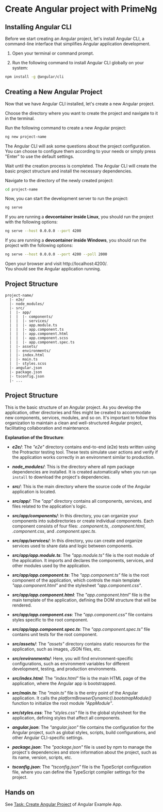 # Create Angular project with PrimeNg

## Installing Angular CLI

Before we start creating an Angular project, let's install Angular CLI, a command-line interface that simplifies Angular application development.

1. Open your terminal or command prompt.

2. Run the following command to install Angular CLI globally on your system:

```bash
npm install -g @angular/cli
```

## Creating a New Angular Project

Now that we have Angular CLI installed, let's create a new Angular project.

Choose the directory where you want to create the project and navigate to it in the terminal.

Run the following command to create a new Angular project:

```bash
ng new project-name
```

The Angular CLI will ask some questions about the project configuration. You can choose to configure them according to your needs or simply press "Enter" to use the default settings.

Wait until the creation process is completed. The Angular CLI will create the basic project structure and install the necessary dependencies.

Navigate to the directory of the newly created project:

```bash
cd project-name
```

Now, you can start the development server to run the project:

```bash
ng serve
```

If you are running a **devcontainer inside Linux**, you should run the project with the following options:

```bash
ng serve --host 0.0.0.0 --port 4200
```

If you are running a **devcontainer inside Windows**, you should run the project with the following options:

```bash
ng serve --host 0.0.0.0 --port 4200 --poll 2000
```

Open your browser and visit http://localhost:4200/.  
You should see the Angular application running.

## Project Structure

```
project-name/
  |- e2e/
  |- node_modules/
  |- src/
  |  |- app/
  |  |  |- components/
  |  |  |- services/
  |  |  |- app.module.ts
  |  |  |- app.component.ts
  |  |  |- app.component.html
  |  |  |- app.component.scss
  |  |  |- app.component.spec.ts
  |  |- assets/
  |  |- environments/
  |  |- index.html
  |  |- main.ts
  |  |- styles.scss
  |- angular.json
  |- package.json
  |- tsconfig.json
  |- ...
```

## Project Structure

This is the basic structure of an Angular project. As you develop the application, other directories and files might be created to accommodate new components, services, modules, and so on. It's important to follow this organization to maintain a clean and well-structured Angular project, facilitating collaboration and maintenance.

**Explanation of the Structure**:

- **_e2e/_**: The _"e2e"_ directory contains end-to-end (e2e) tests written using the Protractor testing tool. These tests simulate user actions and verify if the application works correctly in an environment similar to production.

- **_node_modules/_**: This is the directory where all npm package dependencies are installed. It is created automatically when you run `npm install` to download the project's dependencies.

- **_src/_**: This is the main directory where the source code of the Angular application is located.

- **_src/app/_**: The _"app"_ directory contains all components, services, and files related to the application's logic.

- **_src/app/components/_**: In this directory, you can organize your components into subdirectories or create individual components. Each component consists of four files: _.component.ts_, _.component.html_, _.component.css_, and _.component.spec.ts_.

- **_src/app/services/_**: In this directory, you can create and organize services used to share data and logic between components.

- **_src/app/app.module.ts_**: The _"app.module.ts"_ file is the root module of the application. It imports and declares the components, services, and other modules used by the application.

- **_src/app/app.component.ts_**: The _"app.component.ts"_ file is the root component of the application, which controls the main template _"app.component.html"_ and the stylesheet _"app.component.css"_.

- **_src/app/app.component.html_**: The _"app.component.html"_ file is the main template of the application, defining the DOM structure that will be rendered.

- **_src/app/app.component.css_**: The _"app.component.css"_ file contains styles specific to the root component.

- **_src/app/app.component.spec.ts_**: The _"app.component.spec.ts"_ file contains unit tests for the root component.

- **_src/assets/_**: The _"assets"_ directory contains static resources for the application, such as images, JSON files, etc.

- **_src/environments/_**: Here, you will find environment-specific configurations, such as environment variables for different development, testing, and production environments.

- **_src/index.html_**: The _"index.html"_ file is the main HTML page of the application, where the Angular app is bootstrapped.

- **_src/main.ts_**: The _"main.ts"_ file is the entry point of the Angular application. It calls the _platformBrowserDynamic().bootstrapModule()_ function to initialize the root module _"AppModule"_.

- **_src/styles.css_**: The _"styles.css"_ file is the global stylesheet for the application, defining styles that affect all components.

- **_angular.json_**: The _"angular.json"_ file contains the configuration for the Angular project, such as global styles, scripts, build configurations, and other Angular CLI-specific settings.

- **_package.json_**: The _"package.json"_ file is used by npm to manage the project's dependencies and store information about the project, such as its name, version, scripts, etc.

- **_tsconfig.json_**: The _"tsconfig.json"_ file is the TypeScript configuration file, where you can define the TypeScript compiler settings for the project.


## Hands on

See [Task: Create Angular Project](https://github.com/persapiens-classes/account-frontend/issues/1) of Angular Example App.
